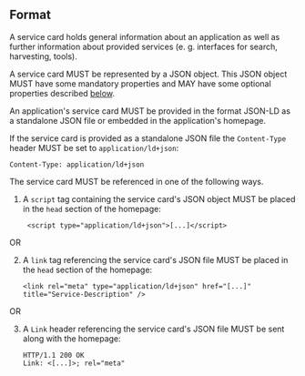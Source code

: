 ## Format

A service card holds general information about an application as well as further information about provided services (e. g. interfaces for search, harvesting, tools).

A service card MUST be represented by a JSON object. This JSON object MUST have some mandatory properties and MAY have some optional properties described <a href="#vocabulary">below</a>.

An application's service card MUST be provided in the format JSON-LD as a standalone JSON file or embedded in the application's homepage.

If the service card is provided as a standalone JSON file the `Content-Type` header MUST be set to `application/ld+json`:

```
Content-Type: application/ld+json
```

The service card MUST be referenced in one of the following ways.

1. A `script` tag containing the service card's JSON object MUST be placed in the `head` section of the homepage:

   ```
    <script type="application/ld+json">[...]</script>
   ```

OR

2. A `link` tag referencing the service card's JSON file MUST be placed in the `head` section of the homepage:

   ```
   <link rel="meta" type="application/ld+json" href="[...]" title="Service-Description" />
   ```

OR

3. A `Link` header referencing the service card's JSON file MUST be sent along with the homepage:

   ```
   HTTP/1.1 200 OK
   Link: <[...]>; rel="meta"
   ```
